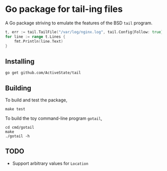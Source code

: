 # Go package for tail-ing files

A Go package striving to emulate the features of the BSD `tail` program. 

```Go
t, err := tail.TailFile("/var/log/nginx.log", tail.Config{Follow: true})
for line := range t.Lines {
    fmt.Println(line.Text)
}
```

## Installing

    go get github.com/ActiveState/tail

## Building

To build and test the package,

    make test

To build the toy command-line program `gotail`,

    cd cmd/gotail
    make
    ./gotail -h

## TODO

* Support arbitrary values for `Location`

